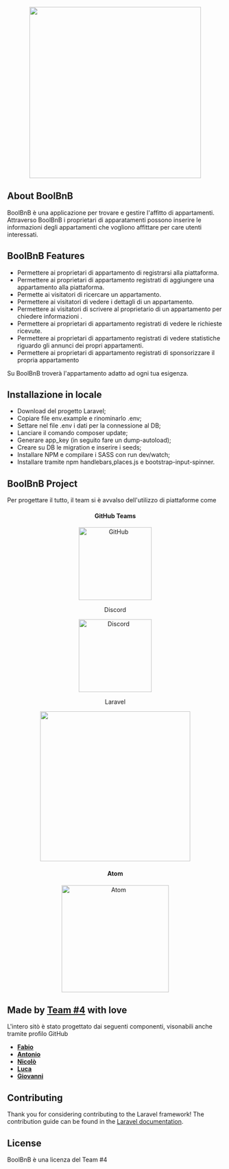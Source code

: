 <p align="center"><img src="https://www.boolean.careers/images/common/logo.png" width="400"></p>

## About BoolBnB

BoolBnB è una applicazione per trovare e gestire l'affitto di appartamenti.
Attraverso BoolBnB i proprietari di apparatamenti possono inserire le informazioni degli appartamenti che vogliono affittare per care utenti interessati.

## BoolBnB Features

- Permettere ai proprietari di appartamento di registrarsi alla piattaforma.
- Permettere ai proprietari di appartamento registrati di aggiungere una appartamento alla piattaforma.
- Permette ai visitatori di ricercare un appartamento.
- Permettere ai visitatori di vedere i dettagli di un appartamento.
- Permettere ai visitatori di scrivere al proprietario di un appartamento per chiedere informazioni	.
- Permettere ai proprietari di appartamento registrati di vedere le richieste ricevute.
- Permettere ai proprietari di appartamento registrati di vedere statistiche riguardo gli annunci dei propri appartamenti.
- Permettere ai proprietari di appartamento registrati di sponsorizzare il propria appartamento

Su BoolBnB troverà l'appartamento adatto ad ogni tua esigenza.

## Installazione in locale

- Download del progetto Laravel;
- Copiare file env.example e rinominarlo .env;
- Settare nel file .env i dati per la connessione al DB;
- Lanciare il comando composer update;
- Generare app_key (in seguito fare un dump-autoload);
- Creare su DB le migration e inserire i seeds;
- Installare NPM e compilare i SASS con run dev/watch;
- Installare tramite npm handlebars,places.js e bootstrap-input-spinner.

## BoolBnB Project

Per progettare il tutto, il team si è avvalso dell'utilizzo di piattaforme come

<h4 align="center"> GitHub Teams </h4>

<p align="center">
<a href="https://github.com/team#organizations"><img src="https://github.githubassets.com/images/modules/logos_page/Octocat.png" alt="GitHub" width="170"></a>

<p align="center"> Discord </p>

<p align="center">
<a href="https://discord.com"><img src="https://discord.com/assets/f8389ca1a741a115313bede9ac02e2c0.svg" alt="Discord" width="170"></a>

<p align="center"> Laravel </p>

<p align="center"><img src="https://res.cloudinary.com/dtfbvvkyp/image/upload/v1566331377/laravel-logolockup-cmyk-red.svg" width="350"></p>

<h4 align="center"> Atom </h4>

<p align="center">
<a href="https://atom.io"><img src="https://aws1.discourse-cdn.com/business6/uploads/github_atom/original/3X/9/1/91cdcb0091c80a4ad6d74746fa4aec054f2278bc.png" alt="Atom" width="250"></a>

## Made by **[Team #4](https://github.com/orgs/Team4-Boolean/teams/team4)** with love

L'intero sitò è stato progettato dai seguenti componenti, visonabili anche tramite profilo GitHub

- **[Fabio](https://github.com/fabiofanta)**
- **[Antonio](https://github.com/AntonioMeloni)**
- **[Nicolò](https://github.com/niccolopredazzer)**
- **[Luca](https://github.com/Ljnce)**
- **[Giovanni](https://github.com/GiovanniDiana511)**


## Contributing

Thank you for considering contributing to the Laravel framework! The contribution guide can be found in the [Laravel documentation](https://laravel.com/docs/contributions).

## License

BoolBnB è una licenza del Team #4
